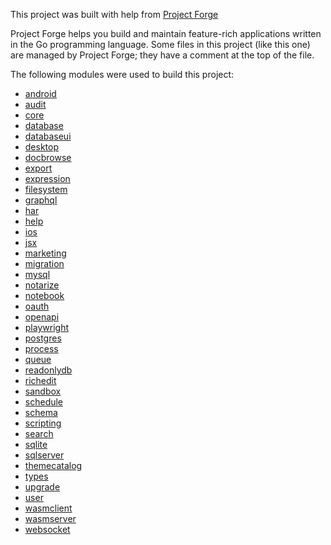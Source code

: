 <!--- Content managed by Project Forge, see [projectforge.md] for details. -->
This project was built with help from [Project Forge](https://projectforge.dev)

Project Forge helps you build and maintain feature-rich applications written in the Go programming language. 
Some files in this project (like this one) are managed by Project Forge; they have a comment at the top of the file.

The following modules were used to build this project:

- [android](./doc/module/android.md)
- [audit](./doc/module/audit.md)
- [core](./doc/module/core.md)
- [database](./doc/module/database.md)
- [databaseui](./doc/module/databaseui.md)
- [desktop](./doc/module/desktop.md)
- [docbrowse](./doc/module/docbrowse.md)
- [export](./doc/module/export.md)
- [expression](./doc/module/expression.md)
- [filesystem](./doc/module/filesystem.md)
- [graphql](./doc/module/graphql.md)
- [har](./doc/module/har.md)
- [help](./doc/module/help.md)
- [ios](./doc/module/ios.md)
- [jsx](./doc/module/jsx.md)
- [marketing](./doc/module/marketing.md)
- [migration](./doc/module/migration.md)
- [mysql](./doc/module/mysql.md)
- [notarize](./doc/module/notarize.md)
- [notebook](./doc/module/notebook.md)
- [oauth](./doc/module/oauth.md)
- [openapi](./doc/module/openapi.md)
- [playwright](./doc/module/playwright.md)
- [postgres](./doc/module/postgres.md)
- [process](./doc/module/process.md)
- [queue](./doc/module/queue.md)
- [readonlydb](./doc/module/readonlydb.md)
- [richedit](./doc/module/richedit.md)
- [sandbox](./doc/module/sandbox.md)
- [schedule](./doc/module/schedule.md)
- [schema](./doc/module/schema.md)
- [scripting](./doc/module/scripting.md)
- [search](./doc/module/search.md)
- [sqlite](./doc/module/sqlite.md)
- [sqlserver](./doc/module/sqlserver.md)
- [themecatalog](./doc/module/themecatalog.md)
- [types](./doc/module/types.md)
- [upgrade](./doc/module/upgrade.md)
- [user](./doc/module/user.md)
- [wasmclient](./doc/module/wasmclient.md)
- [wasmserver](./doc/module/wasmserver.md)
- [websocket](./doc/module/websocket.md)
